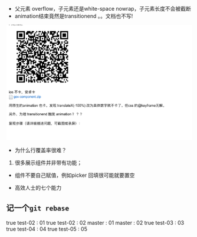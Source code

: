 - 父元素 overflow，子元素还是white-space nowrap，子元素长度不会被截断
- animation结束竟然是transitionend 。。文档也不写!

![](2019-11-24-02-45-25.png)

- 为什么行覆盖率很难？
1. 很多展示组件并非带有功能；

- 组件不要自己赋值，例如picker 回填很可能就要置空

- 高效人士的七个能力

## 记一个`git rebase`
true test-02 : 01
true test-02 : 02
master : 01
master : 02
true test-03 : 03
true test-04 : 04
true test-05 : 05
